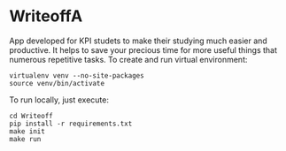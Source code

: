 # WriteoffA
App developed for KPI studets to make their studying much easier and productive. It helps to save your precious time for more useful things that numerous repetitive tasks.
To create and run virtual environment:
```
virtualenv venv --no-site-packages
source venv/bin/activate
```
To run locally, just execute:
```
cd Writeoff
pip install -r requirements.txt
make init
make run
```
